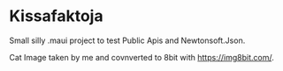 # Kissafaktoja

Small silly .maui project to test Public Apis and Newtonsoft.Json.

Cat Image taken by me and covnverted to 8bit with https://img8bit.com/.
